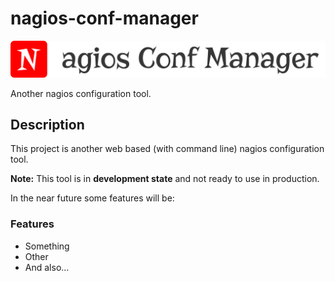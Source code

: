 # nagios-conf-manager

![Project Logo](logo.png "Project Logo")

Another nagios configuration tool.

## Description

This project is another web based (with command line) nagios configuration tool. 

**Note:** This tool is in **development state** and not ready to use in production.

In the near future some features will be:

### Features

+ Something
+ Other
+ And also...

